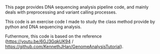 This page provides DNA sequencing analysis pipeline code, and mainly deals with preprocessing and variant calling processes.

This code is an exercise code I made to study the class method provide by python and DNA sequencing analysis.

Futhermore, this code is based on the reference (https://youtu.be/6GJ3GqkUK94 / https://github.com/KennethJHan/GenomeAnalysisTutorial).
